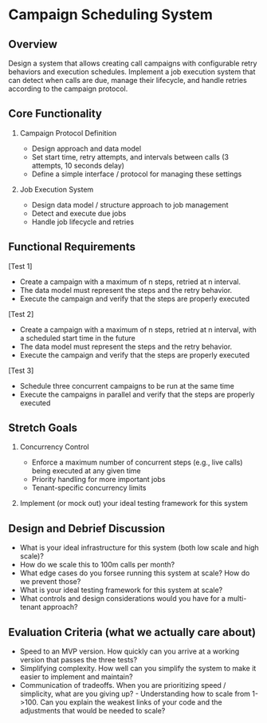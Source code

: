 # Campaign Scheduling System

## Overview

Design a system that allows creating call campaigns with configurable retry behaviors and execution schedules. Implement a job execution system that can detect when calls are due, manage their lifecycle, and handle retries according to the campaign protocol.

## Core Functionality

1. Campaign Protocol Definition

   - Design approach and data model
   - Set start time, retry attempts, and intervals between calls (3 attempts, 10 seconds delay)
   - Define a simple interface / protocol for managing these settings

2. Job Execution System
   - Design data model / structure approach to job management
   - Detect and execute due jobs
   - Handle job lifecycle and retries

## Functional Requirements

[Test 1]

- Create a campaign with a maximum of n steps, retried at n interval.
- The data model must represent the steps and the retry behavior.
- Execute the campaign and verify that the steps are properly executed

[Test 2]

- Create a campaign with a maximum of n steps, retried at n interval, with a scheduled start time in the future
- The data model must represent the steps and the retry behavior.
- Execute the campaign and verify that the steps are properly executed

[Test 3]

- Schedule three concurrent campaigns to be run at the same time
- Execute the campaigns in parallel and verify that the steps are properly executed

## Stretch Goals

1. Concurrency Control

   - Enforce a maximum number of concurrent steps (e.g., live calls) being executed at any given time
   - Priority handling for more important jobs
   - Tenant-specific concurrency limits

2. Implement (or mock out) your ideal testing framework for this system

## Design and Debrief Discussion

- What is your ideal infrastructure for this system (both low scale and high scale)?
- How do we scale this to 100m calls per month?
- What edge cases do you forsee running this system at scale? How do we prevent those?
- What is your ideal testing framework for this system at scale?
- What controls and design considerations would you have for a multi-tenant approach?

## Evaluation Criteria (what we actually care about)

- Speed to an MVP version. How quickly can you arrive at a working version that passes the three tests?
- Simplifying complexity. How well can you simplify the system to make it easier to implement and maintain?
- Communication of tradeoffs. When you are prioritizing speed / simplicity, what are you giving up? - Understanding how to scale from 1->100. Can you explain the weakest links of your code and the adjustments that would be needed to scale?
